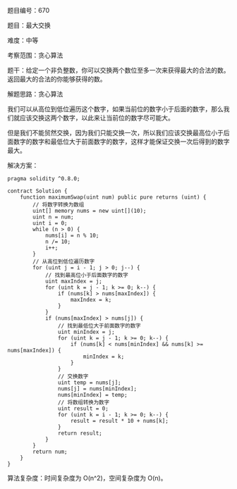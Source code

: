 题目编号：670

题目：最大交换

难度：中等

考察范围：贪心算法

题干：给定一个非负整数，你可以交换两个数位至多一次来获得最大的合法的数。返回最大的合法的你能够获得的数。

解题思路：贪心算法

我们可以从高位到低位遍历这个数字，如果当前位的数字小于后面的数字，那么我们就应该交换这两个数字，以此来让当前位的数字尽可能大。

但是我们不能贸然交换，因为我们只能交换一次，所以我们应该交换最高位小于后面数字的数字和最低位大于前面数字的数字，这样才能保证交换一次后得到的数字最大。

解决方案：

```solidity
pragma solidity ^0.8.0;

contract Solution {
    function maximumSwap(uint num) public pure returns (uint) {
        // 将数字转换为数组
        uint[] memory nums = new uint[](10);
        uint n = num;
        uint i = 0;
        while (n > 0) {
            nums[i] = n % 10;
            n /= 10;
            i++;
        }
        // 从高位到低位遍历数字
        for (uint j = i - 1; j > 0; j--) {
            // 找到最高位小于后面数字的数字
            uint maxIndex = j;
            for (uint k = j - 1; k >= 0; k--) {
                if (nums[k] > nums[maxIndex]) {
                    maxIndex = k;
                }
            }
            if (nums[maxIndex] > nums[j]) {
                // 找到最低位大于前面数字的数字
                uint minIndex = j;
                for (uint k = j - 1; k >= 0; k--) {
                    if (nums[k] < nums[minIndex] && nums[k] >= nums[maxIndex]) {
                        minIndex = k;
                    }
                }
                // 交换数字
                uint temp = nums[j];
                nums[j] = nums[minIndex];
                nums[minIndex] = temp;
                // 将数组转换为数字
                uint result = 0;
                for (uint k = i - 1; k >= 0; k--) {
                    result = result * 10 + nums[k];
                }
                return result;
            }
        }
        return num;
    }
}
```

算法复杂度：时间复杂度为 O(n^2)，空间复杂度为 O(n)。